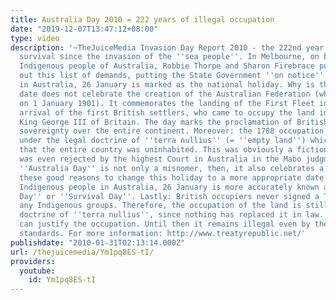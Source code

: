 ```yaml
---
title: Australia Day 2010 = 222 years of illegal occupation
date: "2019-12-07T13:47:12+08:00"
type: video
description: '~TheJuiceMedia Invasion Day Report 2010 - the 222nd year of Indigenous
  survival since the invasion of the ''sea people''. In Melbourne, on behalf of the
  Indigenous people of Australia, Robbie Thorpe and Sharon Firebrace publicly read
  out this list of demands, putting the State Government ''on notice''. Each year
  in Australia, 26 January is marked as the national holiday. Why is this so? The
  date does not celebrate the creation of the Australian Federation (which happened
  on 1 January 1901). It commemorates the landing of the First Fleet in 1788 and the
  arrival of the first British settlers, who came to occupy the land in the name of
  King George III of Britain. The day marks the proclamation of British (_not_Australian!)
  sovereignty over the entire continent. Moreover: the 1788 occupation was justified
  under the legal doctrine of ''terra nullius'' (= ''empty land'') which maintained
  that the entire country was uninhabited. This was obviously a fiction and (eventually)
  was even rejected by the highest Court in Australia in the Mabo judgment in 1992.
  ''Australia Day'' is not only a misnomer, then, it also celebrates a LIE. Aren''t
  these good reasons to change this holiday to a more appropriate date!?? Among most
  Indigenous people in Australia, 26 January is more accurately known as ''Invasion
  Day'' or ''Survival Day''. Lastly: British occupiers never signed a Treaty with
  any Indigenous groups. Therefore, the occupation of the land is still based on the
  doctrine of ''terra nullius'', since nothing has replaced it in law. Only a treaty
  can justify the occupation. Until then it remains illegal even by the invaders''
  standards. For more information: http://www.treatyrepublic.net/'
publishdate: "2010-01-31T02:13:14.000Z"
url: /thejuicemedia/Ym1pq8ES-tI/
providers:
  youtube:
    id: Ym1pq8ES-tI
---
```

